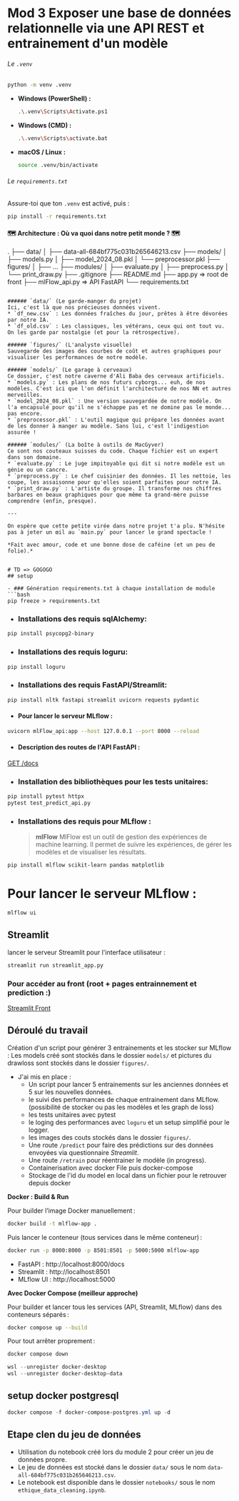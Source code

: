 # Mod 3 Exposer une base de données relationnelle via une API REST et entrainement d'un modèle
###### Le `.venv` 


```bash
python -m venv .venv
```


* **Windows (PowerShell) :**
    ```bash
    .\.venv\Scripts\Activate.ps1
    ```
* **Windows (CMD) :**
    ```bash
    .\.venv\Scripts\activate.bat
    ```
* **macOS / Linux :**
    ```bash
    source .venv/bin/activate
    ```


###### Le `requirements.txt`


Assure-toi que ton `.venv` est activé, puis :

```bash
pip install -r requirements.txt
```


#### 🗺️ Architecture : Où va quoi dans notre petit monde ? 🗺️


.
├── data/
│   ├── data-all-684bf775c031b265646213.csv
├── models/
│   ├── models.py
│   ├── model_2024_08.pkl
│   └── preprocessor.pkl
├── figures/
│   ├── ...
├── modules/
│   ├── evaluate.py
│   ├── preprocess.py
│   └── print_draw.py
├── .gitignore
├── README.md
├── app.py  => root de front
├── mlFlow_api.py => API FastAPI 
└── requirements.txt
```

###### `data/` (Le garde-manger du projet)
Ici, c'est là que nos précieuses données vivent.
* `df_new.csv` : Les données fraîches du jour, prêtes à être dévorées par notre IA.
* `df_old.csv` : Les classiques, les vétérans, ceux qui ont tout vu. On les garde par nostalgie (et pour la rétrospective).

###### `figures/` (L'analyste visuelle)
Sauvegarde des images des courbes de coût et autres graphiques pour visualiser les performances de notre modèle.

###### `models/` (Le garage à cerveaux)
Ce dossier, c'est notre caverne d'Ali Baba des cerveaux artificiels.
* `models.py` : Les plans de nos futurs cyborgs... euh, de nos modèles. C'est ici que l'on définit l'architecture de nos NN et autres merveilles.
* `model_2024_08.pkl` : Une version sauvegardée de notre modèle. On l'a encapsulé pour qu'il ne s'échappe pas et ne domine pas le monde... pas encore.
* `preprocessor.pkl` : L'outil magique qui prépare les données avant de les donner à manger au modèle. Sans lui, c'est l'indigestion assurée !

###### `modules/` (La boîte à outils de MacGyver)
Ce sont nos couteaux suisses du code. Chaque fichier est un expert dans son domaine.
* `evaluate.py` : Le juge impitoyable qui dit si notre modèle est un génie ou un cancre.
* `preprocess.py` : Le chef cuisinier des données. Il les nettoie, les coupe, les assaisonne pour qu'elles soient parfaites pour notre IA.
* `print_draw.py` : L'artiste du groupe. Il transforme nos chiffres barbares en beaux graphiques pour que même ta grand-mère puisse comprendre (enfin, presque).

---

On espère que cette petite virée dans notre projet t'a plu. N'hésite pas à jeter un œil au `main.py` pour lancer le grand spectacle !

*Fait avec amour, code et une bonne dose de caféine (et un peu de folie).*


# TD => GOGOGO
## setup

- ### Génération requirements.txt à chaque installation de module
```bash
pip freeze > requirements.txt
```

- ### Installations des requis sqlAlchemy: 
```bash
pip install psycopg2-binary
```

- ### Installations des requis loguru: 
```bash
pip install loguru
```

- ### Installations des requis FastAPI/Streamlit: 
```bash
pip install nltk fastapi streamlit uvicorn requests pydantic
```
- #### Pour lancer le serveur MLflow :
```bash
uvicorn mlFlow_api:app --host 127.0.0.1 --port 8000 --reload
```
- #### Description des routes de l'API FastAPI :
[GET /docs](http://127.0.0.1:8000/docs#/)


- ### Installation des bibliothèques pour les tests unitaires: 
```bash
pip install pytest httpx
pytest test_predict_api.py
```

- ### Installations des requis pour MLflow : 
  > **mlFlow**
  MlFlow est un outil de gestion des expériences de machine learning. Il permet de suivre les expériences, de gérer les modèles et de visualiser les résultats.
```bash
pip install mlflow scikit-learn pandas matplotlib
```

# Pour lancer le serveur MLflow :
```bash
mlflow ui
```

## Streamlit
lancer le serveur Streamlit pour l'interface utilisateur :
```bash
streamlit run streamlit_app.py
```
### Pour accéder au front (root + pages entrainnement et prediction :)
[Streamlit Front](http://localhost:8501)


## Déroulé du travail
Création d'un script pour générer 3 entrainements et les stocker sur MLflow : 
Les models créé sont stockés dans le dossier `models/` et pictures du drawloss sont stockés dans le dossier `figures/`.


- J'ai mis en place :
  - Un script pour lancer 5 entrainements sur les anciennes données et 5 sur les nouvelles données.
  - le suivi des performances de chaque entrainement dans MLflow. (possibilité de stocker ou pas les modèles et les graph de loss)
  - les tests unitaires avec pytest
  - le loging des performances avec `loguru` et un setup simplifié pour le logger.
  - les images des couts stockés dans le dossier `figures/`.
  - Une route `/predict` pour faire des prédictions sur des données envoyées via questionnaire *Streamlit*.
  - Une route `/retrain` pour réentrainer le modèle (in progress).
  - Containerisation avec docker File puis docker-compose 
  - Stockage de l'id du model en local dans un fichier pour le retrouver depuis docker



**Docker : Build & Run**

Pour builder l’image Docker manuellement :
```bash
docker build -t mlflow-app .
```
Puis lancer le conteneur (tous services dans le même conteneur) :
```bash
docker run -p 8000:8000 -p 8501:8501 -p 5000:5000 mlflow-app
```

- FastAPI : http://localhost:8000/docs
- Streamlit : http://localhost:8501
- MLflow UI : http://localhost:5000

**Avec Docker Compose (meilleur approche)**

Pour builder et lancer tous les services (API, Streamlit, MLflow) dans des conteneurs séparés :
```bash
docker compose up --build
```

Pour tout arrêter proprement :
```bash
docker compose down
```


```powershell
wsl --unregister docker-desktop
wsl --unregister docker-desktop-data
```

## setup docker postgresql
```powershell
docker compose -f docker-compose-postgres.yml up -d
```

## Etape clen du jeu de données
- Utilisation du notebook créé lors du module 2 pour créer un jeu de données propre.
- Le jeu de données est stocké dans le dossier `data/` sous le nom `data-all-684bf775c031b265646213.csv`.
- Le notebook est disponible dans le dossier `notebooks/` sous le nom `ethique_data_cleaning.ipynb`.
